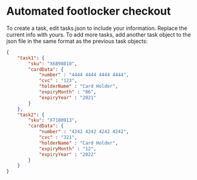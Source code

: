 #  Automated footlocker checkout

To create a task, edit tasks.json to include your information. Replace the current info with yours.
To add more tasks, add another task object to the json file in the same format as the previous task objects:
```JSON
{
    "task1": {
        "sku": "X6898010",
        "cardData": {
            "number" : "4444 4444 4444 4444",
            "cvc" : "123",
            "holderName" : "Card Holder",
            "expiryMonth" : "06",
            "expiryYear" : "2021"
        }
    },
    "task2": {
        "sku": "X7180913",
        "cardData": {
            "number" : "4242 4242 4242 4242",
            "cvc" : "321",
            "holderName" : "Card Holder",
            "expiryMonth" : "12",
            "expiryYear" : "2022"
        }
    }
}
```
